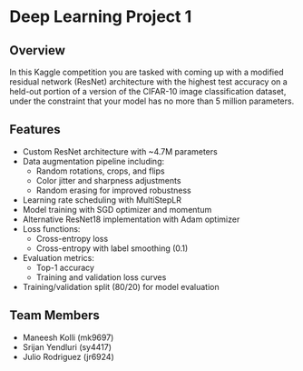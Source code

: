 # Deep Learning Project 1

## Overview

In this Kaggle competition you are tasked with coming up with a modified residual
network (ResNet) architecture with the highest test accuracy on a held-out portion of
a version of the CIFAR-10 image classification dataset, under the constraint that your
model has no more than 5 million parameters.

## Features

- Custom ResNet architecture with ~4.7M parameters
- Data augmentation pipeline including:
  - Random rotations, crops, and flips
  - Color jitter and sharpness adjustments
  - Random erasing for improved robustness
- Learning rate scheduling with MultiStepLR
- Model training with SGD optimizer and momentum
- Alternative ResNet18 implementation with Adam optimizer
- Loss functions:
  - Cross-entropy loss
  - Cross-entropy with label smoothing (0.1)
- Evaluation metrics:
  - Top-1 accuracy
  - Training and validation loss curves
- Training/validation split (80/20) for model evaluation

## Team Members

- Maneesh Kolli (mk9697)
- Srijan Yendluri (sy4417)
- Julio Rodriguez (jr6924)
